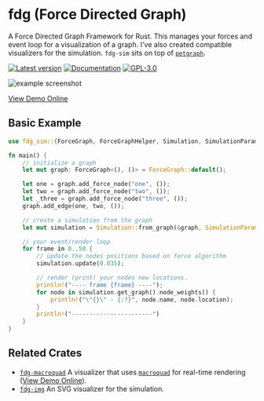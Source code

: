 # fdg (Force Directed Graph)
A Force Directed Graph Framework for Rust. This manages your forces and event loop for a visualization of a graph. I've also created compatible visualizers for the simulation. `fdg-sim` sits on top of [`petgraph`](https://crates.io/crates/petgraph).

[![Latest version](https://img.shields.io/crates/v/fdg_sim.svg)](https://crates.io/crates/fdg_sim)
[![Documentation](https://docs.rs/fdg-sim/badge.svg)](https://docs.rs/fdg-sim)
[![GPL-3.0](https://img.shields.io/badge/license-MIT-blue.svg)](https://github.com/skylinecc/fdg/blob/main/LICENSE)

![example screenshot](https://raw.githubusercontent.com/grantshandy/fdg/main/fdg-macroquad/screenshots/screenshot-3D.png)

[View Demo Online](https://grantshandy.github.io/fdg)

## Basic Example
```rust
use fdg_sim::{ForceGraph, ForceGraphHelper, Simulation, SimulationParameters};

fn main() {
    // initialize a graph
    let mut graph: ForceGraph<(), ()> = ForceGraph::default();

    let one = graph.add_force_node("one", ());
    let two = graph.add_force_node("two", ());
    let _three = graph.add_force_node("three", ());
    graph.add_edge(one, two, ());

    // create a simulation from the graph
    let mut simulation = Simulation::from_graph(&graph, SimulationParameters::default());

    // your event/render loop
    for frame in 0..50 {
        // update the nodes positions based on force algorithm
        simulation.update(0.035);

        // render (print) your nodes new locations.
        println!("---- frame {frame} ----");
        for node in simulation.get_graph().node_weights() {
            println!("\"{}\" - {:?}", node.name, node.location);
        }
        println!("-----------------------")
    }
}
```

## Related Crates
- [`fdg-macroquad`](https://crates.io/crates/fdg-macroquad) A visualizer that uses [`macroquad`](https://crates.io/crates/macroquad) for real-time rendering ([View Demo Online](https://grantshandy.github.io/fdg)).
- [`fdg-img`](https://crates.io/crates/fdg-img) An SVG visualizer for the simulation.
